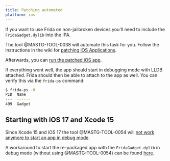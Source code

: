```yaml
---
title: Patching automated
platform: ios
---
```


If you want to use Frida on non-jailbroken devices you'll need to include the `FridaGadget.dylib` into the IPA.

The tool @MASTG-TOOL-0038 will automate this task for you. Follow the instructions in the wiki for [patching iOS Applications](https://github.com/sensepost/objection/wiki/Patching-iOS-Applications).

Afterwards, you can [run the patched iOS app](https://github.com/sensepost/objection/wiki/Running-Patched-iOS-Applications).

If everything went well, the app should start in debugging mode with LLDB attached. Frida should then be able to attach to the app as well. You can verify this via the `frida-ps` command:

```bash
$ frida-ps -U
PID  Name
---  ------
499  Gadget
```

## Starting with iOS 17 and Xcode 15

Since Xcode 15 and iOS 17 the tool @MASTG-TOOL-0054 will [not work anymore to start an app in debug mode](https://github.com/ios-control/ios-deploy/issues/588).

A workaround to start the re-packaged app with the `FridaGadget.dylib` in debug mode (without using @MASTG-TOOL-0054) can be found [here](https://github.com/ios-control/ios-deploy/issues/588#issuecomment-1907913430).
